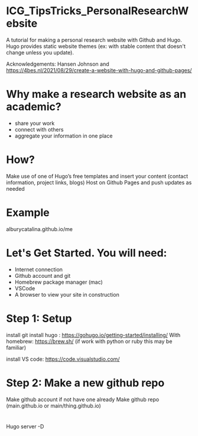 # ICG_TipsTricks_PersonalResearchWebsite
A tutorial for making a personal research website with Github and Hugo. Hugo provides static website themes (ex: with stable content that doesn't change unless you update). 


Acknowledgements: Hansen Johnson and https://4bes.nl/2021/08/29/create-a-website-with-hugo-and-github-pages/

# Why make a research website as an academic?
- share your work
- connect with others
- aggregate your information in one place


# How?
Make use of one of Hugo’s free templates and insert your content (contact information, project links, blogs)
Host on Github Pages and push updates as needed

# Example

alburycatalina.github.io/me

# Let's Get Started. You will need:
- Internet connection
- Github account and git
- Homebrew package manager (mac)
- VSCode
- A browser to view your site in construction



# Step 1: Setup
install git
install hugo : https://gohugo.io/getting-started/installing/
  With homebrew: https://brew.sh/ (if work with python or ruby this may be familiar)
  
install VS code: https://code.visualstudio.com/


# Step 2: Make a new github repo 

Make github account if not have one already
Make github repo (main.github.io or main/thing.github.io)



# 


# 

Hugo server -D




